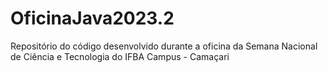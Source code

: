 # OficinaJava2023.2
Repositório do código desenvolvido durante a oficina da Semana Nacional de Ciência e Tecnologia do IFBA Campus - Camaçari
